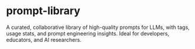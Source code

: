 # prompt-library
A curated, collaborative library of high-quality prompts for LLMs, with tags, usage stats, and prompt engineering insights. Ideal for developers, educators, and AI researchers.
